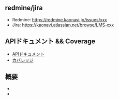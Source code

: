 <!--
  MRのタイトルは基本的に Draft: [チケット番号][タイトル] とする
    - 1ヶ月後にMRの一覧を見たときに、タイトルから何のMRか分かるようにすること
    - ex. Draft: LMS-0000 講習APIのcontrollerの実装
-->

## redmine/jira
<!-- チケットがない場合はリンクを削除してください -->
- Redmine: https://redmine.kaonavi.jp/issues/xxx
- Jira: https://kaonavi.atlassian.net/browse/LMS-xxx

## APIドキュメント && Coverage
<!--
    Swagger変更がある場合は以下URLの "main" をブランチ名に置き換えてください
    カバレッジを共有したい場合は以下URLの "main" をブランチ名に置き換えてください
-->
- [APIドキュメント](https://ae.gitlab.kaonavi.jp/sardine/main/oas/index.html)
- [カバレッジ](https://ae.gitlab.kaonavi.jp/sardine/main/coverage.html)

## 概要
<!-- [必須]原因や対応内容など、レビュワーに伝えるべき内容を記載 -->

-
-
